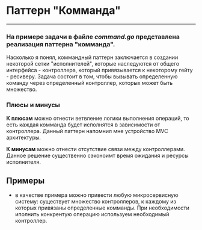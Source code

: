 # Паттерн "Комманда"

--------------
### На примере задачи в файле *command.go* представлена реализация паттерна "комманда".

Насколько я понял, коммандный паттерн заключается в создании некоторой сетки 
"исполнителей", которые наследуются от общего интерфейса - контроллера, который 
привязывается к некоторому гейту - ресиверу. Задача состоит в том, чтобы вызывать 
определенную команду через определенный контроллер, которых может быть множество.

### Плюсы и минусы

**К плюсам** можно отнести ветвление логики выполнения операций, то есть каждая 
комманда будет исполнятся в зависимости от контроллера. Данный паттерн напомнил мне 
устройство MVC архитектуры.

**К минусам** можно отнести отсутствие связи между контроллерами. Данное решение 
существенно сэконоимт время ожидания и ресурсы исполнителя.

## Примеры

- в качестве примера можно привести любую микросервисную систему: существует множество 
контроллеров, к каждому из которых привязаны определенные комманды. При необходимости 
иполнить конкрентую операцию используем необходимый контроллер.